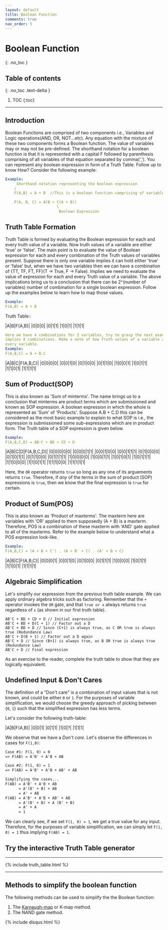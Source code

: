 ```yaml
---
layout: default
title: Boolean Function
comments: true
nav_order: 5
---
```


# Boolean Function
{: .no_toc }


## Table of contents
{: .no_toc .text-delta }

1. TOC
{:toc}

---


## Introduction

Boolean Functions are comprised of two components i.e., Variables and Logic operations(AND, OR, NOT...etc). Any equation with the mixture of these two components forms a Boolean function. The value of variables may or may not be pre-defined. The shorthand notation for a boolean function is that it is represented with a capital F followed by parenthesis comprising of all variables of that equation separated by comma(','). You can represent any boolean expression in form of a Truth Table. Follow up to know How?
Consider the following example:
```yaml
Example:
	 Shorthand notation representing the boolean expression
	/
	F(A,B) = A + B	//This is a boolean function comprising of variables A and B

	F(A, B, C) = A(B + C(A + B))
					   \
					   	Boolean Expression
```

## Truth Table Formation

Truth Table is formed by evaluating the Boolean expression for each and every truth value of a variable. Now truth values of a variable are either 'true' or 'false'. The main point is to evaluate the value of Boolean expression for each and every combination of the Truth values of 
variables present. Suppose there is only one variable implies it can hold either 'true' or 'false' but, when we have two variables then we can have a combination of {TT, TF, FT, FF}(T -> True, F -> False). Implies we need to evaluate the value of expression for each and every Truth value of a variable.
The above implications bring us to a conclusion that there can be 2^(number of variables) number of combination for a single boolean expression. Follow up the examples below to learn how to map those values.

```yaml
Example:
F(A,B) = A + B
```
Truth Table::

|A|B|F(A,B)|
|0|0|0|
|0|1|1|
|1|0|1|
|1|1|1|

```yaml
Here we have 4 combinations for 2 variables, try to grasp the next example where variables are 3 which 
implies 8 combinations. Make a note of how Truth values of a variable are written under each column for 
every variable.
Example:
F(A,B,C) = A + B.C
```

|A|B|C|F(A,B,C)|
|0|0|0|0|
|0|0|1|0|
|0|1|0|0|
|0|1|1|0|
|1|0|0|1|
|1|0|1|1|
|1|1|0|1|
|1|1|1|1|

## Sum of Product(SOP)

This is also known as 'Sum of minterms'. The name brings us to a conclusion that minterms are product terms which are submissioned and known as SOP expression. A boolean expression in which the whole is represented as 'Sum' of 'Products'. Suppose A.B + C.D this can be considered as the most basic example to explain to what SOP is i.e., the expression is submissioned some sub-expressions which are in product form. The Truth table of a SOP expression is given below.

```yaml
Example:
F(A,B,C,D) = AB'C + BD + CD + D
```

|A|B|C|D|F(A,B,C,D)|
|0|0|0|0|0|
|0|0|0|1|1|
|0|0|1|0|0|
|0|0|1|1|1|
|0|1|0|0|0|
|0|1|0|1|1|
|0|1|1|0|0|
|0|1|1|1|1|
|1|0|0|0|0|
|1|0|0|1|1|
|1|0|1|0|1|
|1|0|1|1|1|
|1|1|0|0|0|
|1|1|0|1|1|
|1|1|1|0|0|
|1|1|1|1|1|

Here, the `OR` operator returns `true` so long as any one of its arguements returns `true`. Therefore, if _any_ of the terms in the sum of product (SOP) expressions is `true`, then we know that the final expression is `true` for certain.

## Product of Sum(POS)

This is also known as 'Product of maxterms'. The maxterm here are variables with 'OR' applied to them supposedly (A + B) is a maxterm. Therefore, POS is a combination of these maxterm with 'AND' gate applied to all of the maxterms. Refer to the example below to understand what a POS expression look-like.

```yaml
Example:
F(A,B,C) = (A + B + C') . (A + B' + C) . (A' + B + C)
```

|A|B|C|F(A,B,C)|
|0|0|0|1|
|0|0|1|0|
|0|1|0|0|
|0|1|1|1|
|1|0|0|0|
|1|0|1|1|
|1|1|0|1|
|1|1|1|1|

## Algebraic Simplification

Let's simplify our expression from the previous truth table example. We can apply ordinary algebra tricks such as factoring. Remember that the `+` operator invokes the `OR` gate, and that `true or x` always returns `true` regardless of `x` (as shown in our first truth table).
```
AB'C + BD + CD + D // Initial expression
AB'C + BD + D(C + 1) // Factor out a D
AB'C + BD + D // Since (C+1) is always true, as C OR true is always true (Redundance Law)
AB'C + D(B + 1) // Factor out a D again
AB'C + D // Since (B+1) is always true, as B OR true is always true (Redundance Law)
AB'C + D // Final expression
```

As an exercise to the reader, complete the truth table to show that they are logically equivalent. 

## Undefined Input & Don't Cares

The definition of a "Don't care" is a combination of input values that is not known, and could be either `0` or `1`. For the purposes of variable simplification, we would choose the greedy approach of picking between {`0`, `1`} such that the simplified expression has less terms.

Let's consider the following truth-table:

|A|B|F(A,B)|
|0|0|1|
|0|1|1|
|1|0|?|
|1|1|1|

We observe that we have a _Don't care_. Let's observe the differences in cases for `F(1,0)`:

```markdown
Case #1: F(1, 0) = 0
=> F(AB) = A'B' + A'B + AB

Case #2: F(1, 0) = 1
=> F(AB) = A'B' + A'B + AB' + AB

Simplifying the cases...
F(AB) = A'B' + A'B + AB
	  = A'(B' + B) + AB
	  = A' + AB
F(AB) = A'B' + A'B + AB' + AB
	  = A'(B' + B) + A (B' + B)
	  = A' + A
	  = 1
```

We can clearly see, if we set `F(1, 0) = 1`, we get a true value for any input. Therefore, for the purposes of variable simplification, we can simply let `F(1, 0) = 1` thus implying `F(AB) = 1`.

## Try the interactive Truth Table generator

---

{% include truth_table.html %}

---

## Methods to simplify the boolean function

The following methods can be used to simplify the the Boolean function:

1. The [Karnaugh-map](https://learn.circuitverse.org/docs/maps.html) or K-map method.
1. The NAND gate method.


{% include disqus.html %}

